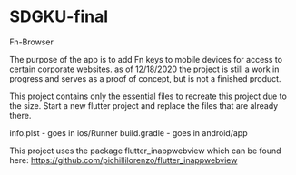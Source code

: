# SDGKU-final
Fn-Browser

The purpose of the app is to add Fn keys to mobile devices for access to certain corporate websites.
as of 12/18/2020 the project is still a work in progress and serves as a proof of concept, but is not a finished product.

This project contains only the essential files to recreate this project due to the size.
Start a new flutter project and replace the files that are already there.

info.plst     -   goes in ios/Runner
build.gradle  -   goes in android/app

This project uses the package flutter_inappwebview which can be found here: https://github.com/pichillilorenzo/flutter_inappwebview
